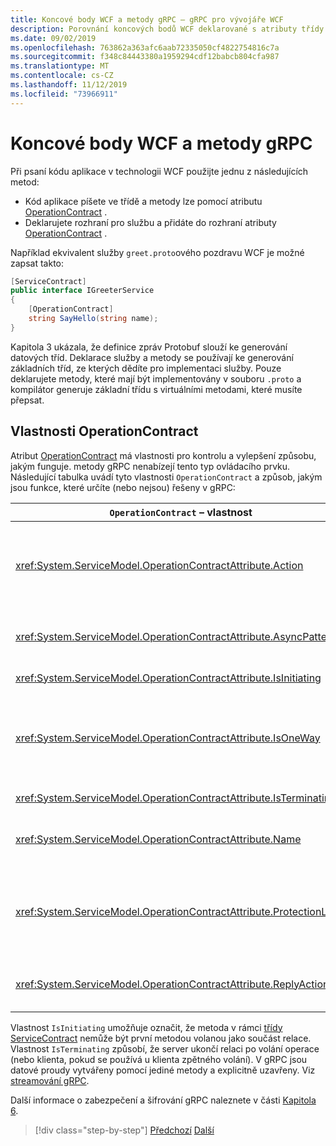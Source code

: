 ```yaml
---
title: Koncové body WCF a metody gRPC – gRPC pro vývojáře WCF
description: Porovnání koncových bodů WCF deklarované s atributy třídy ServiceContract a OperationContract a metody gRPC deklarované v Protobuf
ms.date: 09/02/2019
ms.openlocfilehash: 763862a363afc6aab72335050cf4822754816c7a
ms.sourcegitcommit: f348c84443380a1959294cdf12babcb804cfa987
ms.translationtype: MT
ms.contentlocale: cs-CZ
ms.lasthandoff: 11/12/2019
ms.locfileid: "73966911"
---
```

# <a name="wcf-endpoints-and-grpc-methods"></a>Koncové body WCF a metody gRPC

Při psaní kódu aplikace v technologii WCF použijte jednu z následujících metod:

- Kód aplikace píšete ve třídě a metody lze pomocí atributu [OperationContract](xref:System.ServiceModel.OperationContractAttribute) .
- Deklarujete rozhraní pro službu a přidáte do rozhraní atributy [OperationContract](xref:System.ServiceModel.OperationContractAttribute) .

Například ekvivalent služby `greet.proto`ového pozdravu WCF je možné zapsat takto:

```csharp
[ServiceContract]
public interface IGreeterService
{
    [OperationContract]
    string SayHello(string name);
}
```

Kapitola 3 ukázala, že definice zpráv Protobuf slouží ke generování datových tříd. Deklarace služby a metody se používají ke generování základních tříd, ze kterých dědíte pro implementaci služby. Pouze deklarujete metody, které mají být implementovány v souboru `.proto` a kompilátor generuje základní třídu s virtuálními metodami, které musíte přepsat.

## <a name="operationcontract-properties"></a>Vlastnosti OperationContract

Atribut [OperationContract](xref:System.ServiceModel.OperationContractAttribute) má vlastnosti pro kontrolu a vylepšení způsobu, jakým funguje. metody gRPC nenabízejí tento typ ovládacího prvku. Následující tabulka uvádí tyto vlastnosti `OperationContract` a způsob, jakým jsou funkce, které určíte (nebo nejsou) řešeny v gRPC:

| `OperationContract` – vlastnost | gRPC                                             |
| ---------------------------- | ------------------------------------------------ |
| <xref:System.ServiceModel.OperationContractAttribute.Action>             | Identifikátor URI, který identifikuje operaci gRPC používá název `package``service` a `rpc` ze souboru `.proto`. |
| <xref:System.ServiceModel.OperationContractAttribute.AsyncPattern>       | Všechny metody služby gRPC vrací `Task` objekty. |
| <xref:System.ServiceModel.OperationContractAttribute.IsInitiating>       | Viz poznámka níže. |
| <xref:System.ServiceModel.OperationContractAttribute.IsOneWay>           | Jednosměrné metody gRPC vrací `Empty` výsledky nebo používají streamování klientů. |
| <xref:System.ServiceModel.OperationContractAttribute.IsTerminating>      | Viz poznámka níže. |
| <xref:System.ServiceModel.OperationContractAttribute.Name>               | Související s protokolem SOAP, žádný význam v gRPC. |
| <xref:System.ServiceModel.OperationContractAttribute.ProtectionLevel>    | Žádné šifrování zpráv; šifrování sítě je zpracované v transportní vrstvě (TLS přes HTTP/2). |
| <xref:System.ServiceModel.OperationContractAttribute.ReplyAction>        | Související s protokolem SOAP, žádný význam v gRPC. |

Vlastnost `IsInitiating` umožňuje označit, že metoda v rámci [třídy ServiceContract](xref:System.ServiceModel.ServiceContractAttribute) nemůže být první metodou volanou jako součást relace. Vlastnost `IsTerminating` způsobí, že server ukončí relaci po volání operace (nebo klienta, pokud se používá u klienta zpětného volání). V gRPC jsou datové proudy vytvářeny pomocí jediné metody a explicitně uzavřeny. Viz [streamování gRPC](rpc-types.md#grpc-streaming).

Další informace o zabezpečení a šifrování gRPC naleznete v části [Kapitola 6](security.md).

>[!div class="step-by-step"]
>[Předchozí](wcf-services-to-grpc-comparison.md)
>[Další](wcf-bindings.md)
